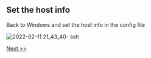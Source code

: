 ## Set the host info

Back to Windows and set the host info in the config file

![2022-02-11 21_43_40- ssh](https://user-images.githubusercontent.com/55657279/153613040-bbae8c9f-0d01-407c-98fc-12f4248f960b.png)



[Next >>](9.md)
